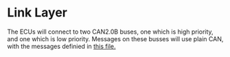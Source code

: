 # Link Layer
The ECUs will connect to two CAN2.0B buses, one which is high priority, and one which is low priority.
Messages on these busses will use plain CAN, with the messages definied in [this file.](./software/CAN-Mapping.md)